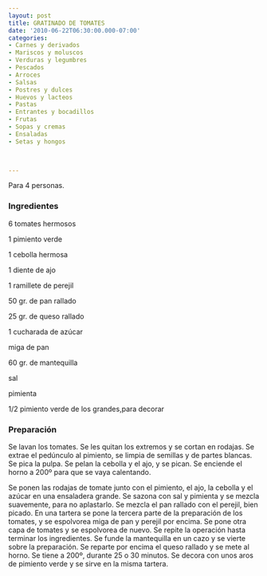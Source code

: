 ```yaml
---
layout: post
title: GRATINADO DE TOMATES
date: '2010-06-22T06:30:00.000-07:00'
categories:
- Carnes y derivados
- Mariscos y moluscos
- Verduras y legumbres
- Pescados
- Arroces
- Salsas
- Postres y dulces
- Huevos y lacteos
- Pastas
- Entrantes y bocadillos
- Frutas
- Sopas y cremas
- Ensaladas
- Setas y hongos
 


---
```


Para 4 personas.

<h3>Ingredientes</h3>

6 tomates hermosos

1 pimiento verde

1 cebolla hermosa

1 diente de ajo

1 ramillete de perejil

50 gr. de pan rallado

25 gr. de queso rallado

1 cucharada de azúcar

miga de pan

60 gr. de mantequilla

sal

pimienta

1/2 pimiento verde de los grandes,para decorar

<h3>Preparación</h3>

Se lavan los tomates. Se les quitan los extremos y se cortan en rodajas. Se extrae el pedúnculo al pimiento, se limpia de semillas y de partes blancas. Se pica la pulpa. Se pelan la cebolla y el ajo, y se pican. Se enciende el horno a 200&ordm; para que se vaya calentando.

Se ponen las rodajas de tomate junto con el pimiento, el ajo, la cebolla y el azúcar en una ensaladera grande. Se sazona con sal y pimienta y se mezcla suavemente, para no aplastarlo. Se mezcla el pan rallado con el perejil, bien picado. En una tartera se pone la tercera parte de la preparación de los tomates, y se espolvorea miga de pan y perejil por encima. Se pone otra capa de tomates y se espolvorea de nuevo. Se repite la operación hasta terminar los ingredientes. Se funde la mantequilla en un cazo y se vierte sobre la preparación. Se reparte por encima el queso rallado y se mete al horno. Se tiene a 200&ordm;, durante 25 o 30 minutos. Se decora con unos aros de pimiento verde y se sirve en la misma tartera.

